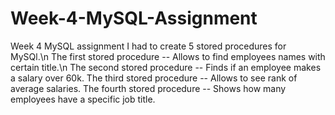 # Week-4-MySQL-Assignment
Week 4 MySQL assignment I had to create 5 stored procedures for MySQl.\n
The first stored procedure -- Allows to find employees names with certain title.\n
The second stored procedure -- Finds if an employee makes a salary over 60k.
The third stored procedure -- Allows to see rank of average salaries.
The fourth stored procedure -- Shows how many employees have a specific job title.

